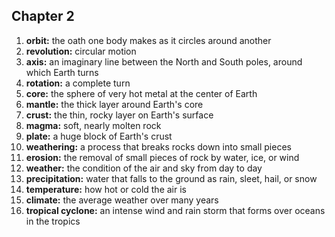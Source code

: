 ## Chapter 2

1. **orbit:** the oath one body makes as it circles around another
2. **revolution:** circular motion
3. **axis:** an imaginary line between the North and South poles, around which Earth turns
4. **rotation:** a complete turn
5. **core:** the sphere of very hot metal at the center of Earth
6. **mantle:** the thick layer around Earth's core
7. **crust:** the thin, rocky layer on Earth's surface
8. **magma:** soft, nearly molten rock
9. **plate:** a huge block of Earth's crust
10. **weathering:** a process that breaks rocks down into small pieces
11. **erosion:** the removal of small pieces of rock by water, ice, or wind
12. **weather:** the condition of the air and sky from day to day
13. **precipitation:** water that falls to the ground as rain, sleet, hail, or snow
14. **temperature:** how hot or cold the air is
15. **climate:** the average weather over many years
16. **tropical cyclone:** an intense wind and rain storm that forms over oceans in the tropics
